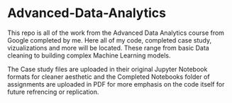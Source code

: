 # Advanced-Data-Analytics
This repo is all of the work from the Advanced Data Analytics course from Google completed by me. Here all of my code, completed case study, vizualizations and more will be located. 
These range from basic Data cleaning to building complex Machine Learning models.

The Case study files are uploaded in their original Jupyter Notebook formats for cleaner aesthetic and the Completed Notebooks folder of assignments are uploaded in PDF for more emphasis on the code itself for future refrencing or replication.
